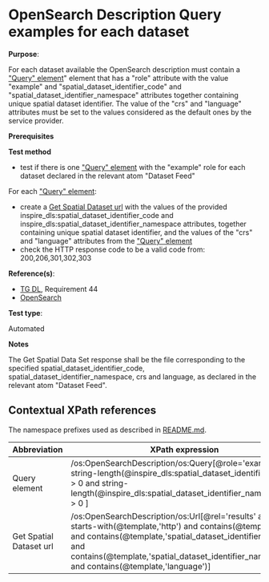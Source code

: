 # OpenSearch Description Query examples for each dataset

**Purpose**:

For each dataset available the OpenSearch description must contain a ["Query" element](#queryelement)" element that has a "role" attribute with the value "example" and "spatial_dataset_identifier_code" and "spatial_dataset_identifier_namespace" attributes together containing unique spatial dataset identifier. The value of the "crs" and "language" attributes must be set to the values considered as the default ones by the service provider.

**Prerequisites**

**Test method**

* test if there is one ["Query" element](#queryelement) with the "example" role for each dataset declared in the relevant atom "Dataset Feed"

For each ["Query" element](#queryelement):
* create a [Get Spatial Dataset url](#getspatialdataseturl) with the values of the provided inspire_dls:spatial_dataset_identifier_code and inspire_dls:spatial_dataset_identifier_namespace attributes, together containing unique spatial dataset identifier, and the values of the "crs" and "language" attributes from the ["Query" element](#queryelement)
* check the HTTP response code to be a valid code from: 200,206,301,302,303


**Reference(s)**:

* [TG DL](./README.md#ref_TG_DL), Requirement 44
* [OpenSearch](./README.md#ref_opensearch)

**Test type**:

Automated 

**Notes**

The Get Spatial Data Set response shall be the file corresponding to the specified spatial_dataset_identifier_code, spatial_dataset_identifier_namespace, crs and language, as declared in the relevant atom "Dataset Feed".


## Contextual XPath references

The namespace prefixes used as described in [README.md](./README.md#namespaces).

Abbreviation                                               |  XPath expression
---------------------------------------------------------- | -------------------------------------------------------------------------
Query element <a name="queryelement"></a> | /os:OpenSearchDescription/os:Query[@role='example' and string-length(@inspire_dls:spatial_dataset_identifier_code) > 0 and string-length(@inspire_dls:spatial_dataset_identifier_namespace) > 0 ]
Get Spatial Dataset url <a name="getspatialdataseturl"></a> | /os:OpenSearchDescription/os:Url[@rel='results' and starts-with(@template,'http') and contains(@template,'crs') and contains(@template,'spatial_dataset_identifier_code') and contains(@template,'spatial_dataset_identifier_namespace') and contains(@template,'language')]
